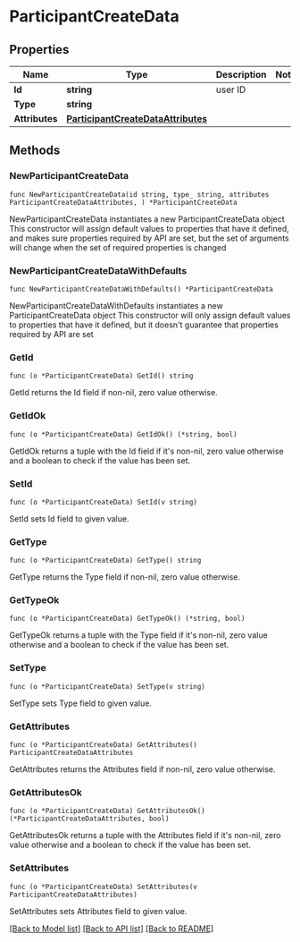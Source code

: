 # ParticipantCreateData

## Properties

Name | Type | Description | Notes
------------ | ------------- | ------------- | -------------
**Id** | **string** | user ID | 
**Type** | **string** |  | 
**Attributes** | [**ParticipantCreateDataAttributes**](ParticipantCreateDataAttributes.md) |  | 

## Methods

### NewParticipantCreateData

`func NewParticipantCreateData(id string, type_ string, attributes ParticipantCreateDataAttributes, ) *ParticipantCreateData`

NewParticipantCreateData instantiates a new ParticipantCreateData object
This constructor will assign default values to properties that have it defined,
and makes sure properties required by API are set, but the set of arguments
will change when the set of required properties is changed

### NewParticipantCreateDataWithDefaults

`func NewParticipantCreateDataWithDefaults() *ParticipantCreateData`

NewParticipantCreateDataWithDefaults instantiates a new ParticipantCreateData object
This constructor will only assign default values to properties that have it defined,
but it doesn't guarantee that properties required by API are set

### GetId

`func (o *ParticipantCreateData) GetId() string`

GetId returns the Id field if non-nil, zero value otherwise.

### GetIdOk

`func (o *ParticipantCreateData) GetIdOk() (*string, bool)`

GetIdOk returns a tuple with the Id field if it's non-nil, zero value otherwise
and a boolean to check if the value has been set.

### SetId

`func (o *ParticipantCreateData) SetId(v string)`

SetId sets Id field to given value.


### GetType

`func (o *ParticipantCreateData) GetType() string`

GetType returns the Type field if non-nil, zero value otherwise.

### GetTypeOk

`func (o *ParticipantCreateData) GetTypeOk() (*string, bool)`

GetTypeOk returns a tuple with the Type field if it's non-nil, zero value otherwise
and a boolean to check if the value has been set.

### SetType

`func (o *ParticipantCreateData) SetType(v string)`

SetType sets Type field to given value.


### GetAttributes

`func (o *ParticipantCreateData) GetAttributes() ParticipantCreateDataAttributes`

GetAttributes returns the Attributes field if non-nil, zero value otherwise.

### GetAttributesOk

`func (o *ParticipantCreateData) GetAttributesOk() (*ParticipantCreateDataAttributes, bool)`

GetAttributesOk returns a tuple with the Attributes field if it's non-nil, zero value otherwise
and a boolean to check if the value has been set.

### SetAttributes

`func (o *ParticipantCreateData) SetAttributes(v ParticipantCreateDataAttributes)`

SetAttributes sets Attributes field to given value.



[[Back to Model list]](../README.md#documentation-for-models) [[Back to API list]](../README.md#documentation-for-api-endpoints) [[Back to README]](../README.md)


